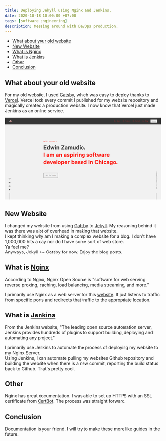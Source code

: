 ```yaml
---
title: Deploying Jekyll using Nginx and Jenkins.
date: 2020-10-18 10:00:00 +07:00
tags: [software engineering]
description: Messing around with DevOps production. 
---
```


- [What about your old website](#what-about-your-old-website)
- [New Website](#new-website)
- [What is Nginx](#what-is-nginx)
- [What is Jenkins](#what-is-jenkins)
- [Other](#other)
- [Conclusion](#conclusion)

What about your old website
---------------------

For my old website, I used [Gatsby](https://www.gatsbyjs.com), which was easy to deploy thanks to [Vercel](https://vercel.com).
Vercel took every commit I published for my website repository and magically created a production website.
I now know that Vercel just made Jenkins as an online service.

![Old website](old_web.png)

New Website
------------------------------------------------------

I changed my website from using [Gatsby](https://www.gatsbyjs.com) to [Jekyll](https://www.jekyll.com). My reasoning behind it was there was alot of overhead in making that website.  
I kept thinking why am I making a complex website for a blog.
I don't have 1,000,000 hits a day nor do I have some sort of web store.  
Ya feel me?  
Anyways, Jekyll >= Gatsby for now.
Enjoy the blog posts.

What is [Nginx](https://www.nginx.com)  
----------------------------------  

According to Nginx, Nginx Open Source is "software for web serving reverse proxing, caching, load balancing, media streaming, and more."

I primarily use Nginx as a web server for this [website](https://edwin.computer). It just listens to traffic from specific ports and redirects that traffic to the appropriate location.

What is [Jenkins](https://www.jenkins.com)
-----------------------------

From the Jenkins website, "The leading open source automation server, Jenkins provides hundreds of plugins to support building, deploying and automating any project."

I primarily use Jenkins to automate the process of deploying my website to my Nginx Server.  
Using Jenkins, I can automate pulling my websites Github repository and building the website when there is a new commit, reporting the build status back to Github. That's pretty cool.

Other
------------------------------

Nginx has great documentation. I was able to set up HTTPS with an SSL certificate from [CertBot](https://certbot.eff.org/). The process was straight forward.


Conclusion
------------------------------

Documentation is your friend. I will try to make these more like guides in the future.
